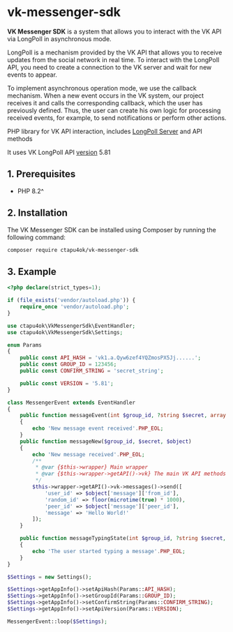 # vk-messenger-sdk

**VK Messenger SDK** is a system that allows you to interact with the VK API via LongPoll in asynchronous mode.

LongPoll is a mechanism provided by the VK API that allows you to receive updates from the social network in real time. To interact with the LongPoll API, you need to create a connection to the VK server and wait for new events to appear.

To implement asynchronous operation mode, we use the callback mechanism. When a new event occurs in the VK system, our project receives it and calls the corresponding callback, which the user has previously defined. Thus, the user can create his own logic for processing received events, for example, to send notifications or perform other actions.

PHP library for VK API interaction, includes [LongPoll Server](https://dev.vk.com/method/groups.getLongPollServer) and API methods

It uses VK LongPoll API [version](https://vk.com/dev/versions) 5.81

## 1. Prerequisites

* PHP 8.2^

## 2. Installation

The VK Messenger SDK can be installed using Composer by running the following command:

```sh
composer require ctapu4ok/vk-messenger-sdk
```

## 3. Example

```php
<?php declare(strict_types=1);

if (file_exists('vendor/autoload.php')) {
    require_once 'vendor/autoload.php';
}

use ctapu4ok\VkMessengerSdk\EventHandler;
use ctapu4ok\VkMessengerSdk\Settings;

enum Params
{
    public const API_HASH = 'vk1.a.Qyw6zef4YQZmosPX5Jj......';
    public const GROUP_ID = 123456;
    public const CONFIRM_STRING = 'secret_string';

    public const VERSION = '5.81';
}

class MessengerEvent extends EventHandler
{
    public function messageEvent(int $group_id, ?string $secret, array $object): void
    {
        echo 'New message event received'.PHP_EOL;
    }
    public function messageNew($group_id, $secret, $object)
    {
        echo 'New message received'.PHP_EOL;
        /**
         * @var {$this->wrapper} Main wrapper
         * @var {$this->wrapper->getAPI()->vk} The main VK API methods src/API/Actions
         */
        $this->wrapper->getAPI()->vk->messages()->send([
            'user_id' => $object['message']['from_id'],
            'random_id' => floor(microtime(true) * 1000),
            'peer_id' => $object['message']['peer_id'],
            'message' => 'Hello World!'
        ]);
    }

    public function messageTypingState(int $group_id, ?string $secret, array $object)
    {
        echo 'The user started typing a message'.PHP_EOL;
    }
}

$Settings = new Settings();

$Settings->getAppInfo()->setApiHash(Params::API_HASH);
$Settings->getAppInfo()->setGroupId(Params::GROUP_ID);
$Settings->getAppInfo()->setConfirmString(Params::CONFIRM_STRING);
$Settings->getAppInfo()->setApiVersion(Params::VERSION);

MessengerEvent::loop($Settings);


```